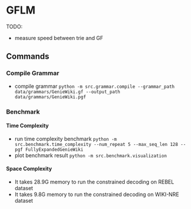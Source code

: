 # GFLM

TODO:
- measure speed between trie and GF



## Commands

### Compile Grammar

- compile grammar `python -m src.grammar.compile --grammar_path data/grammars/GenieWiki.gf --output_path data/grammars/GenieWiki.pgf`

### Benchmark

#### Time Complexity
- run time complexity benchmark `python -m src.benchmark.time_complexity --num_repeat 5 --max_seq_len 128 --pgf FullyExpandedGenieWiki`
- plot benchmark result `python -m src.benchmark.visualization`

#### Space Complexity

- It takes 28.9G memory to run the constrained decoding on REBEL dataset
- It takes 9.8G memory to run the constrained decoding on WIKI-NRE dataset

